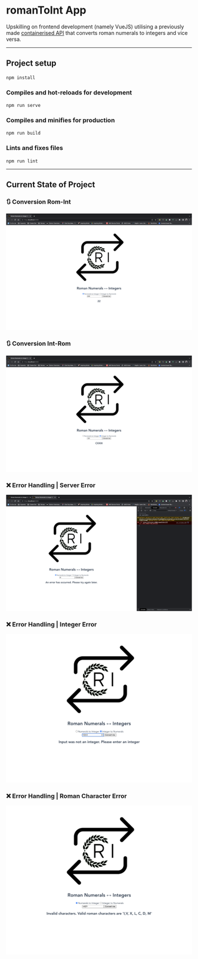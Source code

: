 # romanToInt App
Upskilling on frontend development (namely VueJS) utilising a previously made [containerised API](https://github.com/helenijevans/romanNum-ArabicInt) that converts roman numerals to integers and vice versa.
___
## Project setup
```
npm install
```

### Compiles and hot-reloads for development
```
npm run serve
```

### Compiles and minifies for production
```
npm run build
```

### Lints and fixes files
```
npm run lint
```

___
## Current State of Project
### 🔃 Conversion Rom-Int
![Shows image converting roman numeral to integer](./src/assets/frontend_currentProgress2.png)

### 🔃 Conversion Int-Rom
![Shows image converting integer to roman numeral](./src/assets/frontend_currentProgress1.png)

### ❌ Error Handling | Server Error
![Shows error handling for server error](./src/assets/error-handling-server-error.png)

### ❌ Error Handling | Integer Error
![Shows error handling for server error](./src/assets/error-handling-integer.png)

### ❌ Error Handling | Roman Character Error
![Shows error handling for server error](./src/assets/error-handling-roman.png)
